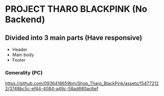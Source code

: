 # PROJECT THARO BLACKPINK (No Backend)

## Divided into 3 main parts (Have responsive) 
- Header
- Main body
- Footer

### Generality (PC)

https://github.com/0936418659bin/Shop_Tharo_BlackPink/assets/154772122/3748bc5c-ef44-4084-a49c-58ad680ac6ef
